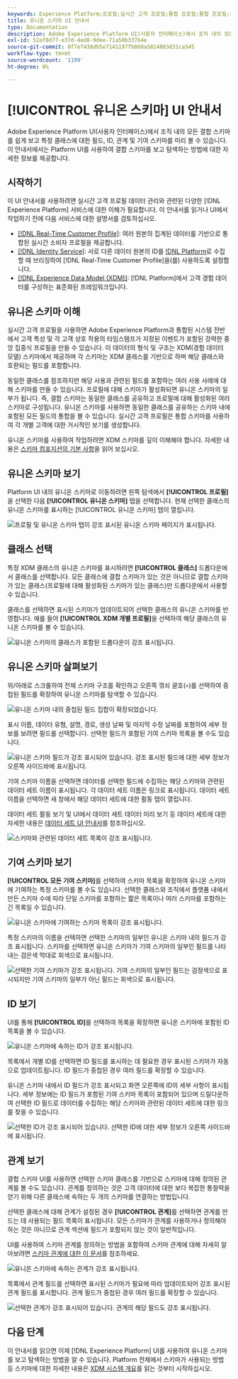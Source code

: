 ```yaml
---
keywords: Experience Platform;프로필;실시간 고객 프로필;통합 프로필;통합 프로필;통합;프로필;rtcp;프로필 활성화;프로필 활성화;결합 스키마;결합 프로필;결합 프로필
title: 유니온 스키마 UI 안내서
type: Documentation
description: Adobe Experience Platform UI(사용자 인터페이스)에서 조직 내의 모든 결합 스키마를 쉽게 보고 특정 클래스에 대한 필드, ID, 관계 및 기여 스키마를 미리 볼 수 있습니다. 이 안내서에서는 Platform UI를 사용하여 결합 스키마를 보고 탐색하는 방법에 대한 자세한 정보를 제공합니다.
exl-id: 52af0d77-e37d-4ed8-9dee-71a50b337b4e
source-git-commit: 0f7ef438db5e7141197fb860a5814883d31ca545
workflow-type: tm+mt
source-wordcount: '1199'
ht-degree: 0%

---
```


# [!UICONTROL 유니온 스키마] UI 안내서

Adobe Experience Platform UI(사용자 인터페이스)에서 조직 내의 모든 결합 스키마를 쉽게 보고 특정 클래스에 대한 필드, ID, 관계 및 기여 스키마를 미리 볼 수 있습니다. 이 안내서에서는 Platform UI를 사용하여 결합 스키마를 보고 탐색하는 방법에 대한 자세한 정보를 제공합니다.

## 시작하기

이 UI 안내서를 사용하려면 실시간 고객 프로필 데이터 관리와 관련된 다양한 [!DNL Experience Platform] 서비스에 대한 이해가 필요합니다. 이 안내서를 읽거나 UI에서 작업하기 전에 다음 서비스에 대한 설명서를 검토하십시오.

* [[!DNL Real-Time Customer Profile]](../home.md): 여러 원본의 집계된 데이터를 기반으로 통합된 실시간 소비자 프로필을 제공합니다.
* [[!DNL Identity Service]](../../identity-service/home.md): 서로 다른 데이터 원본의 ID를 [!DNL Platform](으)로 수집할 때 브리징하여 [!DNL Real-Time Customer Profile]을(를) 사용하도록 설정합니다.
* [[!DNL Experience Data Model (XDM)]](../../xdm/home.md): [!DNL Platform]에서 고객 경험 데이터를 구성하는 표준화된 프레임워크입니다.

## 유니온 스키마 이해

실시간 고객 프로필을 사용하면 Adobe Experience Platform과 통합된 시스템 전반에서 고객 특성 및 각 고객 상호 작용의 타임스탬프가 지정된 이벤트가 포함된 강력한 중앙 집중식 프로필을 만들 수 있습니다. 이 데이터의 형식 및 구조는 XDM(경험 데이터 모델) 스키마에서 제공하며 각 스키마는 XDM 클래스를 기반으로 하며 해당 클래스와 호환되는 필드를 포함합니다.

동일한 클래스를 참조하지만 해당 사용과 관련된 필드를 포함하는 여러 사용 사례에 대해 스키마를 만들 수 있습니다. 프로필에 대해 스키마가 활성화되면 유니온 스키마의 일부가 됩니다. 즉, 결합 스키마는 동일한 클래스를 공유하고 프로필에 대해 활성화된 여러 스키마로 구성됩니다. 유니온 스키마를 사용하면 동일한 클래스를 공유하는 스키마 내에 포함된 모든 필드의 통합을 볼 수 있습니다. 실시간 고객 프로필은 통합 스키마를 사용하여 각 개별 고객에 대한 거시적인 보기를 생성합니다.

유니온 스키마를 사용하여 작업하려면 XDM 스키마를 깊이 이해해야 합니다. 자세한 내용은 [스키마 컴포지션의 기본 사항](../../xdm/schema/composition.md)을 읽어 보십시오.

## 유니온 스키마 보기

Platform UI 내의 유니온 스키마로 이동하려면 왼쪽 탐색에서 **[!UICONTROL 프로필]**&#x200B;을 선택한 다음 **[!UICONTROL 유니온 스키마]** 탭을 선택합니다. 현재 선택한 클래스의 유니온 스키마를 표시하는 [!UICONTROL 유니온 스키마] 탭이 열립니다.

![프로필 및 유니온 스키마 탭이 강조 표시된 유니온 스키마 페이지가 표시됩니다.](../images/union-schema/landing.png)

## 클래스 선택

특정 XDM 클래스의 유니온 스키마를 표시하려면 **[!UICONTROL 클래스]** 드롭다운에서 클래스를 선택합니다. 모든 클래스에 결합 스키마가 있는 것은 아니므로 결합 스키마가 있는 클래스(프로필에 대해 활성화된 스키마가 있는 클래스)만 드롭다운에서 사용할 수 있습니다.

클래스를 선택하면 표시된 스키마가 업데이트되어 선택한 클래스의 유니온 스키마를 반영합니다. 예를 들어 **[!UICONTROL XDM 개별 프로필]**&#x200B;을 선택하여 해당 클래스의 유니온 스키마를 볼 수 있습니다.

![유니온 스키마의 클래스가 포함된 드롭다운이 강조 표시됩니다.](../images/union-schema/class.png)

## 유니온 스키마 살펴보기

위/아래로 스크롤하여 전체 스키마 구조를 확인하고 오른쪽 꺾쇠 괄호(`>`)를 선택하여 중첩된 필드를 확장하여 유니온 스키마를 탐색할 수 있습니다.

![유니온 스키마 내의 중첩된 필드 집합이 확장되었습니다.](../images/union-schema/explore.png)

표시 이름, 데이터 유형, 설명, 경로, 생성 날짜 및 마지막 수정 날짜를 포함하여 세부 정보를 보려면 필드를 선택합니다. 선택한 필드가 포함된 기여 스키마 목록을 볼 수도 있습니다.

![유니온 스키마 필드가 강조 표시되어 있습니다. 강조 표시된 필드에 대한 세부 정보가 오른쪽 사이드바에 표시됩니다.](../images/union-schema/explore-field.png)

기여 스키마 이름을 선택하면 데이터를 선택한 필드에 수집하는 해당 스키마와 관련된 데이터 세트 이름이 표시됩니다. 각 데이터 세트 이름은 링크로 표시됩니다. 데이터 세트 이름을 선택하면 새 창에서 해당 데이터 세트에 대한 활동 탭이 열립니다.

데이터 세트 활동 보기 및 UI에서 데이터 세트 데이터 미리 보기 등 데이터 세트에 대한 자세한 내용은 [데이터 세트 UI 안내서](../../catalog/datasets/user-guide.md)를 참조하십시오.

![스키마와 관련된 데이터 세트 목록이 강조 표시됩니다.](../images/union-schema/datasets.png)

## 기여 스키마 보기

**[!UICONTROL 모든 기여 스키마]**&#x200B;를 선택하여 스키마 목록을 확장하여 유니온 스키마에 기여하는 특정 스키마를 볼 수도 있습니다. 선택한 클래스와 조직에서 플랫폼 내에서 만든 스키마 수에 따라 단일 스키마를 포함하는 짧은 목록이나 여러 스키마를 포함하는 긴 목록일 수 있습니다.

![유니온 스키마에 기여하는 스키마 목록이 강조 표시됩니다.](../images/union-schema/contributing-schemas.png)

특정 스키마의 이름을 선택하면 선택한 스키마의 일부인 유니온 스키마 내의 필드가 강조 표시됩니다. 스키마를 선택하면 유니온 스키마가 기여 스키마의 일부인 필드를 나타내는 검은색 막대로 회색으로 표시됩니다.

![선택한 기여 스키마가 강조 표시됩니다. 기여 스키마의 일부인 필드는 검정색으로 표시되지만 기여 스키마의 일부가 아닌 필드는 회색으로 표시됩니다.](../images/union-schema/select-schema.png)

## ID 보기

UI를 통해 **[!UICONTROL ID]**&#x200B;를 선택하여 목록을 확장하면 유니온 스키마에 포함된 ID 목록을 볼 수 있습니다.

![유니온 스키마에 속하는 ID가 강조 표시됩니다.](../images/union-schema/identities.png)

목록에서 개별 ID를 선택하면 ID 필드를 표시하는 데 필요한 경우 표시된 스키마가 자동으로 업데이트됩니다. ID 필드가 중첩된 경우 여러 필드를 확장할 수 있습니다.

유니온 스키마 내에서 ID 필드가 강조 표시되고 화면 오른쪽에 ID의 세부 사항이 표시됩니다. 세부 정보에는 ID 필드가 포함된 기여 스키마 목록이 포함되어 있으며 드릴다운하여 선택한 ID 필드로 데이터를 수집하는 해당 스키마와 관련된 데이터 세트에 대한 링크를 찾을 수 있습니다.

![선택한 ID가 강조 표시되어 있습니다. 선택한 ID에 대한 세부 정보가 오른쪽 사이드바에 표시됩니다.](../images/union-schema/select-identity.png)

## 관계 보기

결합 스키마 UI를 사용하면 선택한 스키마 클래스를 기반으로 스키마에 대해 정의된 관계를 볼 수도 있습니다. 관계를 정의하는 것은 고객 데이터에 대한 보다 복잡한 통찰력을 얻기 위해 다른 클래스에 속하는 두 개의 스키마를 연결하는 방법입니다.

선택한 클래스에 대해 관계가 설정된 경우 **[!UICONTROL 관계]**&#x200B;를 선택하면 관계를 만드는 데 사용되는 필드 목록이 표시됩니다. 모든 스키마가 관계를 사용하거나 정의해야 하는 것은 아니므로 관계 섹션에 필드가 포함되지 않는 것이 일반적입니다.

UI를 사용하여 스키마 관계를 정의하는 방법을 포함하여 스키마 관계에 대해 자세히 알아보려면 [스키마 관계에 대한 이 문서](../../xdm/tutorials/relationship-ui.md)를 참조하세요.

![유니온 스키마에 속하는 관계가 강조 표시됩니다.](../images/union-schema/relationships.png)

목록에서 관계 필드를 선택하면 표시된 스키마가 필요에 따라 업데이트되어 강조 표시된 관계 필드를 표시합니다. 관계 필드가 중첩된 경우 여러 필드를 확장할 수 있습니다.

![선택한 관계가 강조 표시되어 있습니다. 관계의 해당 필드도 강조 표시됩니다.](../images/union-schema/select-relationship.png)

## 다음 단계

이 안내서를 읽으면 이제 [!DNL Experience Platform] UI를 사용하여 유니온 스키마를 보고 탐색하는 방법을 알 수 있습니다. Platform 전체에서 스키마가 사용되는 방법 등 스키마에 대한 자세한 내용은 [XDM 시스템 개요](../../xdm/home.md)를 읽는 것부터 시작하십시오.
